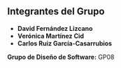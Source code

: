 ## Integrantes del Grupo

- **David Fernández Lizcano**  
- **Verónica Martínez Cid**  
- **Carlos Ruiz García-Casarrubios**

**Grupo de Diseño de Software:** GP08
